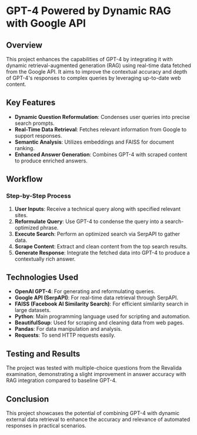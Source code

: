 # GPT-4 Powered by Dynamic RAG with Google API

## Overview
This project enhances the capabilities of GPT-4 by integrating it with dynamic retrieval-augmented generation (RAG) using real-time data fetched from the Google API. It aims to improve the contextual accuracy and depth of GPT-4's responses to complex queries by leveraging up-to-date web content.

## Key Features
- **Dynamic Question Reformulation**: Condenses user queries into precise search prompts.
- **Real-Time Data Retrieval**: Fetches relevant information from Google to support responses.
- **Semantic Analysis**: Utilizes embeddings and FAISS for document ranking.
- **Enhanced Answer Generation**: Combines GPT-4 with scraped content to produce enriched answers.

## Workflow
### Step-by-Step Process
1. **User Inputs**: Receive a technical query along with specified relevant sites.
2. **Reformulate Query**: Use GPT-4 to condense the query into a search-optimized phrase.
3. **Execute Search**: Perform an optimized search via SerpAPI to gather data.
4. **Scrape Content**: Extract and clean content from the top search results.
5. **Generate Response**: Integrate the fetched data into GPT-4 to produce a contextually rich answer.

## Technologies Used
- **OpenAI GPT-4**: For generating and reformulating queries.
- **Google API (SerpAPI)**: For real-time data retrieval through SerpAPI.
- **FAISS (Facebook AI Similarity Search)**: For efficient similarity search in large datasets.
- **Python**: Main programming language used for scripting and automation.
- **BeautifulSoup**: Used for scraping and cleaning data from web pages.
- **Pandas**: For data manipulation and analysis.
- **Requests**: To send HTTP requests easily.

## Testing and Results
The project was tested with multiple-choice questions from the Revalida examination, demonstrating a slight improvement in answer accuracy with RAG integration compared to baseline GPT-4.

## Conclusion
This project showcases the potential of combining GPT-4 with dynamic external data retrieval to enhance the accuracy and relevance of automated responses in practical scenarios.
